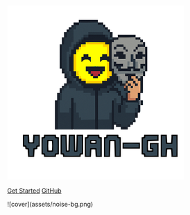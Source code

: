 <!-- _coverpage.md -->

![cover](assets/coverpage.png)

[Get Started](/README.md)
[GitHub](https://github.com/yowan-gh/TSSR)

<!-- background image --> ![cover](assets/noise-bg.png)<!-- background color -->